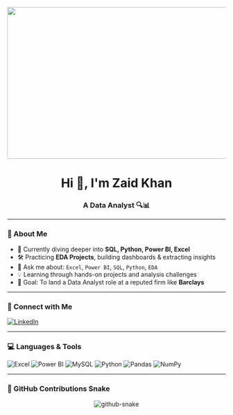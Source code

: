 <!-- Banner Image -->
<p align="center">
  <img src="https://i.postimg.cc/KjfdBbYf/deng-xiang-WXQm-NTK0-U-unsplash.jpg" alt="Banner" width="1100" height="350"/>
</p>

<h1 align="center">Hi 👋, I'm Zaid Khan</h1>
<h3 align="center">A Data Analyst 🔍📊</h3>

---

### 🚀 About Me
- 🌱 Currently diving deeper into **SQL, Python, Power BI, Excel**
- 🛠️ Practicing **EDA Projects**, building dashboards & extracting insights
- 💬 Ask me about: `Excel`, `Power BI`, `SQL`, `Python`, `EDA`
- 💡 Learning through hands-on projects and analysis challenges
- 🎯 Goal: To land a Data Analyst role at a reputed firm like **Barclays**

---

### 🔗 Connect with Me
<p align="left">
  <a href="https://www.linkedin.com/in/zaid-khan-164239261/" target="_blank">
    <img src="https://img.shields.io/badge/LinkedIn-blue?style=for-the-badge&logo=linkedin" alt="LinkedIn"/>
  </a>
</p>

---

### 💻 Languages & Tools
<p align="left">
  <img src="https://img.icons8.com/color/48/000000/microsoft-excel-2019--v1.png" alt="Excel" />
  <img src="https://img.icons8.com/color/48/000000/power-bi.png" alt="Power BI" />
  <img src="https://img.icons8.com/fluency/48/000000/mysql-logo.png" alt="MySQL" />
  <img src="https://img.icons8.com/color/48/000000/python.png" alt="Python" />
  <img src="https://img.icons8.com/color/48/000000/pandas.png" alt="Pandas" />
  <img src="https://img.icons8.com/color/48/000000/numpy.png" alt="NumPy" />
</p>

---

### 🐍 GitHub Contributions Snake
<p align="center">
  <picture>
    <source media="(prefers-color-scheme: dark)" srcset="https://raw.githubusercontent.com/Coolbuddy145/Coolbuddy145/output/github-contribution-grid-snake-dark.svg">
    <source media="(prefers-color-scheme: light)" srcset="https://raw.githubusercontent.com/Coolbuddy145/Coolbuddy145/output/github-contribution-grid-snake.svg">
    <img alt="github-snake" src="https://raw.githubusercontent.com/Coolbuddy145/Coolbuddy145/output/github-contribution-grid-snake.svg">
  </picture>
</p>

